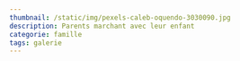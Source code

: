 ```yaml
---
thumbnail: /static/img/pexels-caleb-oquendo-3030090.jpg
description: Parents marchant avec leur enfant
categorie: famille
tags: galerie
---
```


